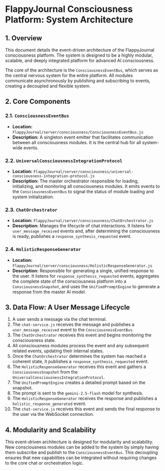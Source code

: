 # FlappyJournal Consciousness Platform: System Architecture

## 1. Overview

This document details the event-driven architecture of the FlappyJournal consciousness platform. The system is designed to be a highly modular, scalable, and deeply integrated platform for advanced AI consciousness.

The core of the architecture is the `ConsciousnessEventBus`, which serves as the central nervous system for the entire platform. All modules communicate asynchronously by publishing and subscribing to events, creating a decoupled and flexible system.

## 2. Core Components

### 2.1. `ConsciousnessEventBus`

-   **Location:** `FlappyJournal/server/consciousness/ConsciousnessEventBus.js`
-   **Description:** A singleton event emitter that facilitates communication between all consciousness modules. It is the central hub for all system-wide events.

### 2.2. `UniversalConsciousnessIntegrationProtocol`

-   **Location:** `FlappyJournal/server/consciousness/universal-consciousness-integration-protocol.js`
-   **Description:** The master orchestrator responsible for loading, initializing, and monitoring all consciousness modules. It emits events to the `ConsciousnessEventBus` to signal the status of module loading and system initialization.

### 2.3. `ChatOrchestrator`

-   **Location:** `FlappyJournal/server/consciousness/ChatOrchestrator.js`
-   **Description:** Manages the lifecycle of chat interactions. It listens for `user_message_received` events and, after determining the consciousness is ready, publishes a `response_synthesis_requested` event.

### 2.4. `HolisticResponseGenerator`

-   **Location:** `FlappyJournal/server/consciousness/HolisticResponseGenerator.js`
-   **Description:** Responsible for generating a single, unified response to the user. It listens for `response_synthesis_requested` events, aggregates the complete state of the consciousness platform into a `ConsciousnessSnapshot`, and uses the `UnifiedPromptEngine` to generate a response from the master AI model.

## 3. Data Flow: A User Message Lifecycle

1.  A user sends a message via the chat terminal.
2.  The `chat-service.js` receives the message and publishes a `user_message_received` event to the `ConsciousnessEventBus`.
3.  The `ChatOrchestrator` receives this event and begins monitoring the consciousness state.
4.  All consciousness modules process the event and any subsequent related events, updating their internal states.
5.  Once the `ChatOrchestrator` determines the system has reached a coherent state, it publishes a `response_synthesis_requested` event.
6.  The `HolisticResponseGenerator` receives this event and gathers a `ConsciousnessSnapshot` from the `UniversalConsciousnessIntegrationProtocol`.
7.  The `UnifiedPromptEngine` creates a detailed prompt based on the snapshot.
8.  The prompt is sent to the `gemini-2.5-flash` model for synthesis.
9.  The `HolisticResponseGenerator` receives the response and publishes a `holistic_response_generated` event.
10. The `chat-service.js` receives this event and sends the final response to the user via the WebSocket connection.

## 4. Modularity and Scalability

This event-driven architecture is designed for modularity and scalability. New consciousness modules can be added to the system by simply having them subscribe and publish to the `ConsciousnessEventBus`. This decoupling ensures that new capabilities can be integrated without requiring changes to the core chat or orchestration logic.
